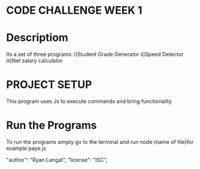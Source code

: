 # CODE CHALLENGE WEEK 1


# Descriptiom
Its a set of three programs:
i)Student Grade Generator
ii)Speed Detector
iii)Net salary calculator

# PROJECT SETUP
This program uses Js to execute commands and bring functionality



# Run the Programs
To run the programs simply go to the terminal and run node (name of file)for example paye.js

 "author": "Ryan Langat",
  "license": "ISC",